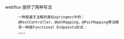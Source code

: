 
 webflux 提供了两种写法
  
``````
      一种是基于注解的类似springmvc中的：
      @RestController、@GetMapping、@PostMapping等注解
      另一种是Functional Endpoints形式：
      。。。。
``````